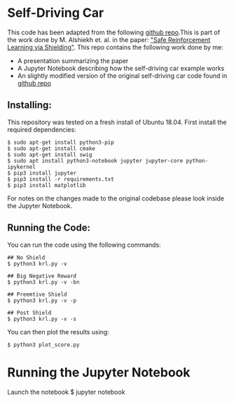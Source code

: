 # Self-Driving Car

This code has been adapted from the following [github repo](https://github.com/safe-rl/safe-rl-shielding.git).This is part of the work done by M. Alshiekh et. al. in the paper: ["Safe Reinforcement Learning via Shielding"](https://arxiv.org/abs/1708.08611). This repo contains the following work done by me:

* A presentation summarizing the paper
* A Jupyter Notebook describing how the self-driving car example works
* An slightly modified version of the original self-driving car code found in [github repo](https://github.com/safe-rl/safe-rl-shielding.git)

## Installing:

This repository was tested on a fresh install of Ubuntu 18.04. First install the required dependencies:

```
$ sudo apt-get install python3-pip
$ sudo apt-get install cmake
$ sudo apt-get install swig
$ sudo apt install python3-notebook jupyter jupyter-core python-ipykernel
$ pip3 install jupyter
$ pip3 install -r requirements.txt
$ pip3 install matplotlib
```

For notes on the changes made to the original codebase please look inside the Jupyter Notebook.

## Running the Code:

You can run the code using the following commands:

```
## No Shield
$ python3 krl.py -v

## Big Negative Reward
$ python3 krl.py -v -bn

## Preemtive Shield
$ python3 krl.py -v -p

## Post Shield
$ python3 krl.py -v -s
```

You can then plot the results using:

```
$ python3 plot_score.py
```

# Running the Jupyter Notebook

Launch the notebook
$ jupyter notebook